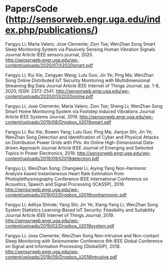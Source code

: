 # PapersCode (http://sensorweb.engr.uga.edu/index.php/publications/)
	
Fangyu Li; Maria Valero; Jose Clemente; Zion Tse; WenZhan Song
Smart Sleep Monitoring System via Passively Sensing Human Vibration Signals Journal Article 
IEEE sensors journal, 2020.
http://sensorweb.engr.uga.edu/wp-content/uploads/2020/07/li2020smart.pdf

Fangyu Li; Rui Xie; Zengyan Wang; Lulu Guo; Jin Ye; Ping Ma; WenZhan Song
Online Distributed IoT Security Monitoring with Multidimensional Streaming Big Data Journal Article 
IEEE Internet of Things Journal, pp. 1-8, 2020, ISSN: 2372-2541.
http://sensorweb.engr.uga.edu/wp-content/uploads/2020/01/li2020online.pdf

Fangyu Li; Jose Clemente; Maria Valero; Zion Tse; Sheng Li; WenZhan Song
Smart Home Monitoring System via Footstep Induced Vibrations Journal Article 
IEEE Systems Journal, 2019.
http://sensorweb.engr.uga.edu/wp-content/uploads/2019/08/Dropbox_li2019smart.pdf

Fangyu Li; Rui Xie; Bowen Yang; Lulu Guo; Ping Ma; Jianjun Shi; Jin Ye; WenZhan Song
Detection and Identification of Cyber and Physical Attacks on Distribution Power Grids with PVs: An Online High-Dimensional Data-driven Approach Journal Article 
IEEE Journal of Emerging and Selected Topics in Power Electronics, 2019.
http://sensorweb.engr.uga.edu/wp-content/uploads/2019/09/li2019detection.pdf

Fangyu Li; WenZhan Song; Changwei Li; Aiying Yang
Non-Harmonic Analysis based Instantaneous Heart Rate Estimation from Photoplethysmography Conference 
IEEE International Conference on Acoustics, Speech and Signal Processing (ICASSP), 2019.
http://sensorweb.engr.uga.edu/wp-content/uploads/2019/02/Dropbox_li2019nonharmonic.pdf
	
Fangyu Li; Aditya Shinde; Yang Shi; Jin Ye; Xiang-Yang Li; WenZhan Song
System Statistics Learning-Based IoT Security: Feasibility and Suitability Journal Article 
IEEE Internet of Things Journal, 2019.
http://sensorweb.engr.uga.edu/wp-content/uploads/2019/02/Dropbox_li2019system.pdf

Fangyu Li; Jose Clemente; WenZhan Song
Non-intrusive and Non-contact Sleep Monitoring with Seismometer Conference 
6th IEEE Global Conference on Signal and Information Processing (GlobalSIP), 2018.
http://sensorweb.engr.uga.edu/wp-content/uploads/2018/09/Dropbox_li2018intrusive.pdf
